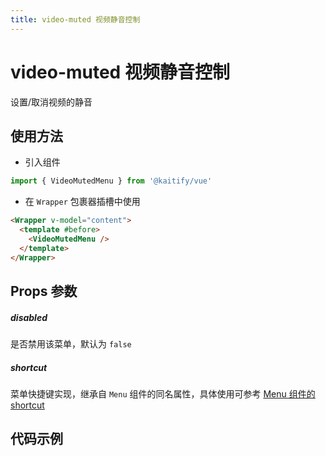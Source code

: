 ```yaml
---
title: video-muted 视频静音控制
---
```


# video-muted 视频静音控制

设置/取消视频的静音

## 使用方法

- 引入组件

```ts
import { VideoMutedMenu } from '@kaitify/vue'
```

- 在 `Wrapper` 包裹器插槽中使用

```html
<Wrapper v-model="content">
  <template #before>
    <VideoMutedMenu />
  </template>
</Wrapper>
```

## Props 参数

##### disabled <Badge type="danger" text="boolean" />

是否禁用该菜单，默认为 `false`

##### shortcut <Badge type="danger" text="(e: KeyboardEvent) => boolean" />

菜单快捷键实现，继承自 `Menu` 组件的同名属性，具体使用可参考 [Menu 组件的 shortcut](/guide/menu#shortcut)

## 代码示例

<Wrapper :dark="isDark" v-model="content" placeholder="输入内容..." style="width:100%;height:200px;">
  <template #before>
    <div style="margin-bottom:10px;">
      <VideoMutedMenu />
    </div>
  </template>
</Wrapper>

<script lang="ts" setup>
import { useData } from 'vitepress'
import { Wrapper, VideoMutedMenu } from '../../../lib/kaitify-vue.es.js'
import { ref } from 'vue'
const { isDark } = useData()
const content = ref('<p><video loop autoplay muted controls src="https://bpic.588ku.com/video_listen/588ku_preview/24/11/19/09/17/09/video673be7151b5b9.mp4"></video></p>')
</script>
